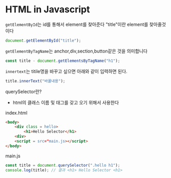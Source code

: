 # HTML in Javascript
`getElementById`는 id를 통해서 element를 찾아준다
"title"이란 element를 찾아줄것이다
```js
document.getElementById("title");
```
`getElementByTagName`는 anchor,div,section,button같은 것을 의미합니다
```js
const title - document.getElementsByTagName("h1");
```
`innertext`는 titile명을 바꾸고 싶으면 아래와 같이 입력하면 된다.
```js
title.innerText("바꿀내용");
```
querySelector란?
+ html의 클래스 이름 및 태그를 갖고 오기 위해서 사용한다

index.html
```html
<body>
    <div class = hello>
        <h1>Hello Selector</h1>
    <div>
    <script = src="main.js></script>
</body>
```
main.js
```js
const title = document.querySelector(".hello h1"); 
console.log(title); // 결과 <h1> Hello Selector <h1>
```